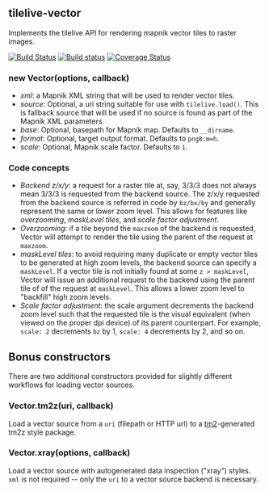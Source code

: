 tilelive-vector
---------------
Implements the tilelive API for rendering mapnik vector tiles to raster images.

[![Build Status](https://secure.travis-ci.org/mapbox/tilelive-vector.png)](http://travis-ci.org/mapbox/tilelive-vector)
[![Build status](https://ci.appveyor.com/api/projects/status/p9qx11cn2rl3ym4m?svg=true)](https://ci.appveyor.com/project/Mapbox/tilelive-vector)
[![Coverage Status](https://coveralls.io/repos/mapbox/tilelive-vector/badge.svg?branch=master&service=github)](https://coveralls.io/github/mapbox/tilelive-vector?branch=master)

### new Vector(options, callback)

- *xml*: a Mapnik XML string that will be used to render vector tiles.
- *source*: Optional, a uri string suitable for use with `tilelive.load()`. This is fallback source that will be used if no source is found as part of the Mapnik XML parameters.
- *base*: Optional, basepath for Mapnik map. Defaults to `__dirname`.
- *format*: Optional, target output format. Defaults to `png8:m=h`.
- *scale*: Optional, Mapnik scale factor. Defaults to `1`.

### Code concepts

- *Backend z/x/y*: a request for a raster tile at, say, 3/3/3 does not always mean 3/3/3 is requested from the backend source. The z/x/y requested from the backend source is referred in code by `bz/bx/by` and generally represent the same or lower zoom level. This allows for features like *overzooming*, *maskLevel tiles*, and *scale factor adjustment*.
- *Overzooming*: if a tile beyond the `maxzoom` of the backend is requested, Vector will attempt to render the tile using the parent of the request at `maxzoom`.
- *maskLevel tiles*: to avoid requiring many duplicate or empty vector tiles to be generated at high zoom levels, the backend source can specify a `maskLevel`. If a vector tile is not initially found at some `z > maskLevel`, Vector will issue an additional request to the backend using the parent tile of of the request at `maskLevel`. This allows a lower zoom level to "backfill" high zoom levels.
- *Scale factor adjustment*: the scale argument decrements the backend zoom level such that the requested tile is the visual equivalent (when viewed on the proper dpi device) of its parent counterpart. For example, `scale: 2` decrements `bz` by 1, `scale: 4` decrements by 2, and so on.

## Bonus constructors

There are two additional constructors provided for slightly different workflows for loading vector sources.

### Vector.tm2z(uri, callback)

Load a vector source from a `uri` (filepath or HTTP url) to a [tm2](https://github.com/mapbox/tm2)-generated tm2z style package.

### Vector.xray(options, callback)

Load a vector source with autogenerated data inspection ("xray") styles. `xml` is not required -- only the `uri` to a vector source backend is necessary.
